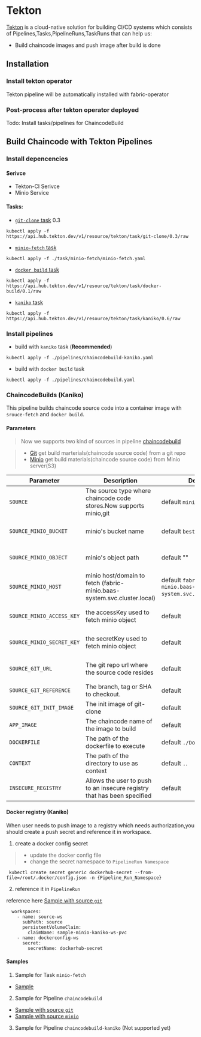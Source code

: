 # Tekton

[Tekton](https://tekton.dev/docs/) is a cloud-native solution for building CI/CD systems which consists of Pipelines,Tasks,PipelineRuns,TaskRuns that can help us:

- Build chaincode images and push image after build is done

## Installation

### Install tekton operator

Tekton pipeline will be automatically installed with fabric-operator

### Post-process after tekton operator deployed

Todo: Install tasks/pipelines for ChaincodeBuild


## Build Chaincode with Tekton Pipelines

### Install depencencies

#### Serivce

- Tekton-CI Serivce
- Minio Service

#### Tasks: 
- [`git-clone` task](https://github.com/tektoncd/catalog/tree/main/task/git-clone) 0.3
```
kubectl apply -f https://api.hub.tekton.dev/v1/resource/tekton/task/git-clone/0.3/raw
```

- [`minio-fetch` task](./task/minio-fetch/minio-fetch.yaml)
```
kubectl apply -f ./task/minio-fetch/minio-fetch.yaml
```

- [`docker build` task](https://github.com/tektoncd/catalog/tree/main/task/docker-build/0.1)
```
kubectl apply -f https://api.hub.tekton.dev/v1/resource/tekton/task/docker-build/0.1/raw
```

- [`kaniko` task](https://github.com/tektoncd/catalog/tree/main/task/kaniko/0.6)

```
kubectl apply -f https://api.hub.tekton.dev/v1/resource/tekton/task/kaniko/0.6/raw 
```

### Install pipelines

- build with `kaniko` task (**Recommended**)
```
kubectl apply -f ./pipelines/chaincodebuild-kaniko.yaml
```

- build with `docker build` task
```
kubectl apply -f ./pipelines/chaincodebuild.yaml
```


### ChaincodeBuilds (Kaniko)

This pipeline builds chaincode source code into a container image with `srouce-fetch` and `docker build`.


#### Parameters

> Now we supports two kind of sources in pipeline [chaincodebuild](./pipelines/chaincodebuild.yaml) 

> - [Git](https://github.com/tektoncd/catalog/tree/main/task/git-clone/0.3) get build marterials(chaincode source code) from a git repo
> - [Minio](https://min.io/docs/minio/kubernetes/upstream/index.html) get build materials(chaincode source code) from Minio server(S3)


| Parameter                                   | Description                                 | Default                                                          |   Required |
| ------------------------------------------- | ------------------------------------------- | ---------------------------------------------------------------- | ---------- |
| `SOURCE`                               | The source type where chaincode code stores.Now supports minio,git  | default `minio`. |  `required` |
| `SOURCE_MINIO_BUCKET`                               | minio's bucket name  | default `bestchains`. |   `required when using minio` |
| `SOURCE_MINIO_OBJECT`                               | minio's object path  | default ""  |   `required when using minio` |
| `SOURCE_MINIO_HOST`                               | minio host/domain to fetch (fabric-minio.baas-system.svc.cluster.local)  | default `fabric-minio.baas-system.svc.cluster.local`. | `required when using minio` |
| `SOURCE_MINIO_ACCESS_KEY`                               | the accessKey used to fetch minio object  | default  |  `required when using minio` |
| `SOURCE_MINIO_SECRET_KEY`                               | the secretKey used to fetch minio object | default | `required when using minio` |
| `SOURCE_GIT_URL`                               |  The git repo url where the source code resides | default |  `required when using git` |
| `SOURCE_GIT_REFERENCE`                               | The branch, tag or SHA to checkout. | default |  `optional` |
| `SOURCE_GIT_INIT_IMAGE`                               | The init image of git-clone | default  |  `optional` |
| `APP_IMAGE`                               | The chaincode name of the image to build | default |   `required` |
| `DOCKERFILE`                               | The path of the dockerfile to execute  | default `./Dockerfile` |   `required` |
| `CONTEXT`                               | The path of the directory to use as context  | default `.`.  |   `required` |
| `INSECURE_REGISTRY`                               | Allows the user to push to an insecure registry that has been specified  | default |   `optional` |


#### Docker registry (Kaniko)

When user needs to push image to a registry which needs authorization,you should create a push secret and reference it in workspace.

1. create a docker config secret

> - update the docker config file
> - change the secret namespace to `PipelineRun Namespace`
```
 kubectl create secret generic dockerhub-secret --from-file=/root/.docker/config.json -n {Pipeline_Run_Namespace}
```

2. reference it in `PipelineRun`


reference here [Sample with source `git`](./pipelines/sample/sample_git.yaml)
```
  workspaces:
    - name: source-ws
      subPath: source
      persistentVolumeClaim:
        claimName: sample-minio-kaniko-ws-pvc
    - name: dockerconfig-ws
      secret:
        secretName: dockerhub-secret
```



#### Samples

1. Sample for Task `minio-fetch`

- [Sample](./task/minio-fetch/sample/samplerun.yaml)

2. Sample for Pipeline `chaincodebuild`

- [Sample with source `git`](./pipelines/sample/sample_git.yaml)
- [Sample with source `minio`](./pipelines/sample/sample_minio.yaml)

3. Sample for Pipeline `chaincodebuild-kaniko` (Not supported yet)





